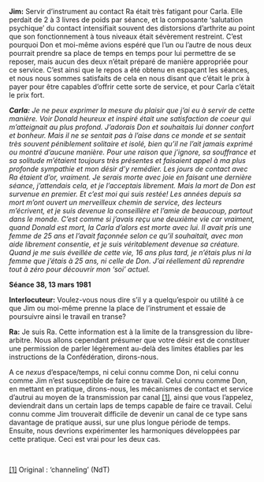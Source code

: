 <p><strong>Jim:</strong> Servir d’instrument au contact Ra était très fatigant pour Carla. Elle perdait de 2 à 3 livres de poids par séance, et la composante ‘salutation psychique’ du contact intensifiait souvent des distorsions d’arthrite au point que son fonctionnement à tous niveaux était sévèrement restreint. C’est pourquoi Don et moi-même avions espéré que l’un ou l’autre de nous deux pourrait prendre sa place de temps en temps pour lui permettre de se reposer, mais aucun des deux n’était préparé de manière appropriée pour ce service. C’est ainsi que le repos a été obtenu en espaçant les séances, et nous nous sommes satisfaits de cela en nous disant que c’était le prix à payer pour être capables d’offrir cette sorte de service, et pour Carla c’était le prix fort.</p>
<p><em><strong>Carla:</strong> Je ne peux exprimer la mesure du plaisir que j’ai eu à servir de cette manière. Voir Donald heureux et inspiré était une satisfaction de coeur qui m’atteignait au plus profond. J’adorais Don et souhaitais lui donner confort et bonheur. Mais il ne se sentait pas à l’aise dans ce monde et se sentait très souvent péniblement solitaire et isolé, bien qu’il ne l’ait jamais exprimé ou montré d’aucune manière. Pour une raison que j’ignore, sa souffrance et sa solitude m’étaient toujours très présentes et faisaient appel à ma plus profonde sympathie et mon désir d’y remédier. Les jours de contact avec Ra étaient d’or, vraiment. Je serais morte avec joie en faisant une dernière séance, j’attendais cela, et je l’acceptais librement. Mais la mort de Don est survenue en premier. Et c’est moi qui suis restée! Les années depuis sa mort m’ont ouvert un merveilleux chemin de service, des lecteurs m’écrivent, et je suis devenue la conseillère et l’amie de beaucoup, partout dans le monde. C’est comme si j’avais reçu une deuxième vie car vraiment, quand Donald est mort, la Carla d’alors est morte avec lui. Il avait pris une femme de 25 ans et l’avait façonnée selon ce qu’il souhaitait, avec mon aide librement consentie, et je suis véritablement devenue sa créature. Quand je me suis éveillée de cette vie, 16 ans plus tard, je n’étais plus ni la femme que j’étais à 25 ans, ni celle de Don. J’ai réellement dû reprendre tout à zéro pour découvrir mon ‘soi’ actuel.</em></p>
<p><strong>Séance 38, 13 mars 1981</strong></p>
<p><strong>Interlocuteur:</strong> Voulez-vous nous dire s’il y a quelqu’espoir ou utilité à ce que Jim ou moi-même prenne la place de l’instrument et essaie de poursuivre ainsi le travail en transe?</p>
<p><strong>Ra:</strong> Je suis Ra. Cette information est à la limite de la transgression du libre-arbitre. Nous allons cependant présumer que votre désir est de constituer une permission de parler légèrement au-delà des limites établies par les instructions de la Confédération, dirons-nous.</p>
<p>A ce <em>nexus</em> d’espace/temps, ni celui connu comme Don, ni celui connu comme Jim n’est susceptible de faire ce travail. Celui connu comme Don, en mettant en pratique, dirons-nous, les mécanismes de contact et service d’autrui au moyen de la transmission par canal <a id="_ftnref1" href="#_ftn1" name="_ftnref1">[1]</a>, ainsi que vous l’appelez, deviendrait dans un certain laps de temps capable de faire ce travail. Celui connu comme Jim trouverait difficile de devenir un canal de ce type sans davantage de pratique aussi, sur une plus longue période de temps. Ensuite, nous devrions expérimenter les harmoniques développées par cette pratique. Ceci est vrai pour les deux cas.</p>
<p class="separator-left-33"> </p>
<p class="footnote"><a id="_ftn1" href="#_ftnref1" name="_ftn1">[1]</a> Original : ‘channeling’ (NdT)</p>